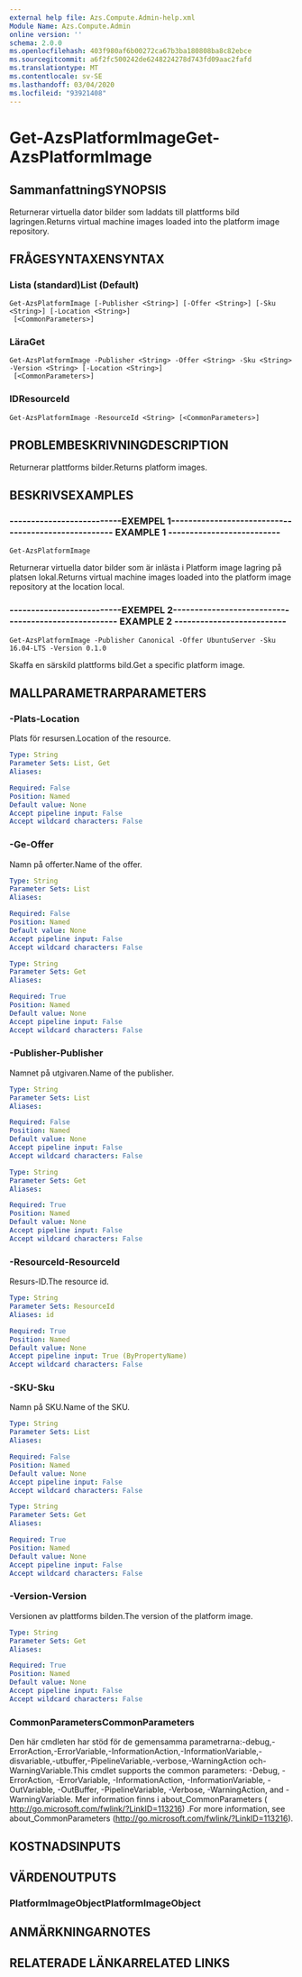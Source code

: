 ```yaml
---
external help file: Azs.Compute.Admin-help.xml
Module Name: Azs.Compute.Admin
online version: ''
schema: 2.0.0
ms.openlocfilehash: 403f980af6b00272ca67b3ba180808ba8c82ebce
ms.sourcegitcommit: a6f2fc500242de6248224278d743fd09aac2fafd
ms.translationtype: MT
ms.contentlocale: sv-SE
ms.lasthandoff: 03/04/2020
ms.locfileid: "93921408"
---
```

# <span data-ttu-id="df0e8-101">Get-AzsPlatformImage</span><span class="sxs-lookup"><span data-stu-id="df0e8-101">Get-AzsPlatformImage</span></span>

## <span data-ttu-id="df0e8-102">Sammanfattning</span><span class="sxs-lookup"><span data-stu-id="df0e8-102">SYNOPSIS</span></span>
<span data-ttu-id="df0e8-103">Returnerar virtuella dator bilder som laddats till plattforms bild lagringen.</span><span class="sxs-lookup"><span data-stu-id="df0e8-103">Returns virtual machine images loaded into the platform image repository.</span></span>

## <span data-ttu-id="df0e8-104">FRÅGESYNTAXEN</span><span class="sxs-lookup"><span data-stu-id="df0e8-104">SYNTAX</span></span>

### <span data-ttu-id="df0e8-105">Lista (standard)</span><span class="sxs-lookup"><span data-stu-id="df0e8-105">List (Default)</span></span>
```
Get-AzsPlatformImage [-Publisher <String>] [-Offer <String>] [-Sku <String>] [-Location <String>]
 [<CommonParameters>]
```

### <span data-ttu-id="df0e8-106">Lära</span><span class="sxs-lookup"><span data-stu-id="df0e8-106">Get</span></span>
```
Get-AzsPlatformImage -Publisher <String> -Offer <String> -Sku <String> -Version <String> [-Location <String>]
 [<CommonParameters>]
```

### <span data-ttu-id="df0e8-107">ID</span><span class="sxs-lookup"><span data-stu-id="df0e8-107">ResourceId</span></span>
```
Get-AzsPlatformImage -ResourceId <String> [<CommonParameters>]
```

## <span data-ttu-id="df0e8-108">PROBLEMBESKRIVNING</span><span class="sxs-lookup"><span data-stu-id="df0e8-108">DESCRIPTION</span></span>
<span data-ttu-id="df0e8-109">Returnerar plattforms bilder.</span><span class="sxs-lookup"><span data-stu-id="df0e8-109">Returns platform images.</span></span>

## <span data-ttu-id="df0e8-110">BESKRIVS</span><span class="sxs-lookup"><span data-stu-id="df0e8-110">EXAMPLES</span></span>

### <span data-ttu-id="df0e8-111">--------------------------EXEMPEL 1--------------------------</span><span class="sxs-lookup"><span data-stu-id="df0e8-111">-------------------------- EXAMPLE 1 --------------------------</span></span>
```
Get-AzsPlatformImage
```

<span data-ttu-id="df0e8-112">Returnerar virtuella dator bilder som är inlästa i Platform image lagring på platsen lokal.</span><span class="sxs-lookup"><span data-stu-id="df0e8-112">Returns virtual machine images loaded into the platform image repository at the location local.</span></span>

### <span data-ttu-id="df0e8-113">--------------------------EXEMPEL 2--------------------------</span><span class="sxs-lookup"><span data-stu-id="df0e8-113">-------------------------- EXAMPLE 2 --------------------------</span></span>
```
Get-AzsPlatformImage -Publisher Canonical -Offer UbuntuServer -Sku 16.04-LTS -Version 0.1.0
```

<span data-ttu-id="df0e8-114">Skaffa en särskild plattforms bild.</span><span class="sxs-lookup"><span data-stu-id="df0e8-114">Get a specific platform image.</span></span>

## <span data-ttu-id="df0e8-115">MALLPARAMETRAR</span><span class="sxs-lookup"><span data-stu-id="df0e8-115">PARAMETERS</span></span>

### <span data-ttu-id="df0e8-116">-Plats</span><span class="sxs-lookup"><span data-stu-id="df0e8-116">-Location</span></span>
<span data-ttu-id="df0e8-117">Plats för resursen.</span><span class="sxs-lookup"><span data-stu-id="df0e8-117">Location of the resource.</span></span>

```yaml
Type: String
Parameter Sets: List, Get
Aliases: 

Required: False
Position: Named
Default value: None
Accept pipeline input: False
Accept wildcard characters: False
```

### <span data-ttu-id="df0e8-118">-Ge</span><span class="sxs-lookup"><span data-stu-id="df0e8-118">-Offer</span></span>
<span data-ttu-id="df0e8-119">Namn på offerter.</span><span class="sxs-lookup"><span data-stu-id="df0e8-119">Name of the offer.</span></span>

```yaml
Type: String
Parameter Sets: List
Aliases: 

Required: False
Position: Named
Default value: None
Accept pipeline input: False
Accept wildcard characters: False
```

```yaml
Type: String
Parameter Sets: Get
Aliases: 

Required: True
Position: Named
Default value: None
Accept pipeline input: False
Accept wildcard characters: False
```

### <span data-ttu-id="df0e8-120">-Publisher</span><span class="sxs-lookup"><span data-stu-id="df0e8-120">-Publisher</span></span>
<span data-ttu-id="df0e8-121">Namnet på utgivaren.</span><span class="sxs-lookup"><span data-stu-id="df0e8-121">Name of the publisher.</span></span>

```yaml
Type: String
Parameter Sets: List
Aliases: 

Required: False
Position: Named
Default value: None
Accept pipeline input: False
Accept wildcard characters: False
```

```yaml
Type: String
Parameter Sets: Get
Aliases: 

Required: True
Position: Named
Default value: None
Accept pipeline input: False
Accept wildcard characters: False
```

### <span data-ttu-id="df0e8-122">-ResourceId</span><span class="sxs-lookup"><span data-stu-id="df0e8-122">-ResourceId</span></span>
<span data-ttu-id="df0e8-123">Resurs-ID.</span><span class="sxs-lookup"><span data-stu-id="df0e8-123">The resource id.</span></span>

```yaml
Type: String
Parameter Sets: ResourceId
Aliases: id

Required: True
Position: Named
Default value: None
Accept pipeline input: True (ByPropertyName)
Accept wildcard characters: False
```

### <span data-ttu-id="df0e8-124">-SKU</span><span class="sxs-lookup"><span data-stu-id="df0e8-124">-Sku</span></span>
<span data-ttu-id="df0e8-125">Namn på SKU.</span><span class="sxs-lookup"><span data-stu-id="df0e8-125">Name of the SKU.</span></span>

```yaml
Type: String
Parameter Sets: List
Aliases: 

Required: False
Position: Named
Default value: None
Accept pipeline input: False
Accept wildcard characters: False
```

```yaml
Type: String
Parameter Sets: Get
Aliases: 

Required: True
Position: Named
Default value: None
Accept pipeline input: False
Accept wildcard characters: False
```

### <span data-ttu-id="df0e8-126">-Version</span><span class="sxs-lookup"><span data-stu-id="df0e8-126">-Version</span></span>
<span data-ttu-id="df0e8-127">Versionen av plattforms bilden.</span><span class="sxs-lookup"><span data-stu-id="df0e8-127">The version of the platform image.</span></span>

```yaml
Type: String
Parameter Sets: Get
Aliases: 

Required: True
Position: Named
Default value: None
Accept pipeline input: False
Accept wildcard characters: False
```

### <span data-ttu-id="df0e8-128">CommonParameters</span><span class="sxs-lookup"><span data-stu-id="df0e8-128">CommonParameters</span></span>
<span data-ttu-id="df0e8-129">Den här cmdleten har stöd för de gemensamma parametrarna:-debug,-ErrorAction,-ErrorVariable,-InformationAction,-InformationVariable,-disvariable,-utbuffer,-PipelineVariable,-verbose,-WarningAction och-WarningVariable.</span><span class="sxs-lookup"><span data-stu-id="df0e8-129">This cmdlet supports the common parameters: -Debug, -ErrorAction, -ErrorVariable, -InformationAction, -InformationVariable, -OutVariable, -OutBuffer, -PipelineVariable, -Verbose, -WarningAction, and -WarningVariable.</span></span> <span data-ttu-id="df0e8-130">Mer information finns i about_CommonParameters ( http://go.microsoft.com/fwlink/?LinkID=113216) .</span><span class="sxs-lookup"><span data-stu-id="df0e8-130">For more information, see about_CommonParameters (http://go.microsoft.com/fwlink/?LinkID=113216).</span></span>

## <span data-ttu-id="df0e8-131">KOSTNADS</span><span class="sxs-lookup"><span data-stu-id="df0e8-131">INPUTS</span></span>

## <span data-ttu-id="df0e8-132">VÄRDEN</span><span class="sxs-lookup"><span data-stu-id="df0e8-132">OUTPUTS</span></span>

### <span data-ttu-id="df0e8-133">PlatformImageObject</span><span class="sxs-lookup"><span data-stu-id="df0e8-133">PlatformImageObject</span></span>

## <span data-ttu-id="df0e8-134">ANMÄRKNINGAR</span><span class="sxs-lookup"><span data-stu-id="df0e8-134">NOTES</span></span>

## <span data-ttu-id="df0e8-135">RELATERADE LÄNKAR</span><span class="sxs-lookup"><span data-stu-id="df0e8-135">RELATED LINKS</span></span>

